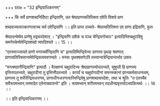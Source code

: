 +++
title = "32 इन्द्रियाधिकरणम्"

+++
किं सर्वे प्राणशब्दनिर्दिष्टा इन्द्रियाणि, उत श्रेष्ठप्राणव्यतिरिक्त्ता एवेति विशये प्राण

शब्दवाच्यत्वात्करणत्वाच्च सर्व एवेन्द्रियाणि ।। इति प्राप्त उच्यते- श्रेष्ठव्यतिरिक्त्ता एव प्राणा इद्रियाणि, कुतः

श्रेष्ठादन्येष्वेव प्राणेषु तद्व्यपदेशात् । "इन्द्रियाणि दशैकं च पञ्च चेन्द्रियगोचराः" इत्यादिभिश्चक्षुरादिषु समनेस्केष्वेवेन्द्रियशब्दो व्यपदिश्यते ।। 15 ।।

"एतस्माज्जायते प्राणो मनस्सर्वेन्द्रियाणि च" इत्यादिष्विन्द्रियेभ्यः प्राणस्य पृथक् श्रवणात् प्राणव्यतिरिक्त्तानामेवेन्द्रियत्वमवगम्यते । मनसः पृथक्श्रवणेऽपि तस्यान्यत्रेन्द्रियान्तर्भाव उक्त्तः

"मनःषष्ठानीन्द्रियाणि" इत्यादौ । वैलक्षण्यं चक्षुरादिभ्यः श्रेष्ठप्राणस्योपलभ्यते, सुषुप्तौ हि प्राणस्य वृत्तिरुपलभ्यते, चक्षुरादीनां तु वृत्तिर्नोपलभ्यते । कार्य्यं च चक्षुर्वागादीनां समनस्कानां ज्ञानकर्मसाधनत्वम्, प्राणस्य तु शरीरेन्द्रियधारणम्, प्राणाधीनधारणत्वात्त्विन्द्रियेषु प्राणशब्दव्यपदेशः, तथा च श्रुतिः "त एतस्यैव सर्वेरूपमभवन् तस्मादेत एतेनाख्यायन्ते" इति । रूपमभवन् शरीरमभवन् तदधीनप्रवृत्तयोऽभवन्नित्यर्थः ।। 16 ।।

।। इति इन्द्रियाधिकरणम् ।।